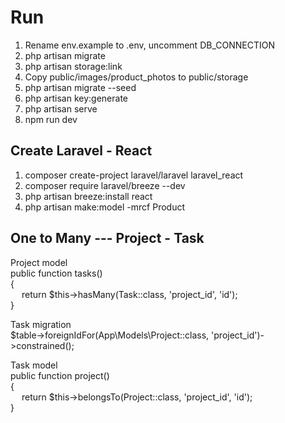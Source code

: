 # Run

1. Rename env.example to .env, uncomment DB_CONNECTION
2. php artisan migrate
3. php artisan storage:link
4. Copy public/images/product_photos to public/storage
5. php artisan migrate --seed
6. php artisan key:generate
7. php artisan serve
8. npm run dev

## Create Laravel - React

1. composer create-project laravel/laravel laravel_react
2. composer require laravel/breeze --dev
3. php artisan breeze:install react
4. php artisan make:model -mrcf Product

## One to Many --- Project - Task

Project model  
public function tasks()  
{  
&emsp; return $this->hasMany(Task::class, 'project_id', 'id');  
}

Task migration  
$table->foreignIdFor(App\Models\Project::class, 'project_id')->constrained();

Task model  
public function project()  
{  
&emsp; return $this->belongsTo(Project::class, 'project_id', 'id');  
}
